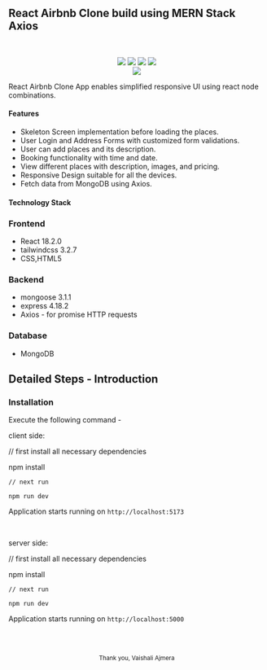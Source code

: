 ## React Airbnb Clone build using MERN Stack Axios
<br/>
<p align="center">
  <img src="https://img.shields.io/badge/React-20232A?style=for-the-badge&logo=react&logoColor=61DAFB">
  <img src="https://img.shields.io/badge/Tailwind_CSS-38B2AC?style=for-the-badge&logo=tailwind-css&logoColor=white
">
  <img src="https://img.shields.io/badge/MongoDB-4EA94B?style=for-the-badge&logo=mongodb&logoColor=white">
  <img src="https://img.shields.io/badge/Express.js-404D59?style=for-the-badge">
  <br/>
  <img src="https://img.shields.io/badge/Node.js-43853D?style=for-the-badge&logo=node.js&logoColor=white">
</p>


React Airbnb Clone App enables simplified responsive UI using react node combinations.

#### Features
- Skeleton Screen implementation before loading the places.
- User Login and Address Forms with customized form validations.
- User can add places and its description.
- Booking functionality with time and date.
- View different places with description, images, and pricing.
- Responsive Design suitable for all the devices.
- Fetch data from MongoDB using Axios.

#### Technology Stack

### Frontend

- React 18.2.0
- tailwindcss 3.2.7
- CSS,HTML5

### Backend

- mongoose 3.1.1
- express 4.18.2
- Axios - for promise HTTP requests

### Database

- MongoDB


## Detailed Steps - Introduction

### Installation

Execute the following command -

client side:

// first install all necessary dependencies

npm install
```
// next run

npm run dev
```
Application starts running on `http://localhost:5173`

<br/>


server side:

// first install all necessary dependencies

npm install
```
// next run

npm run dev
```
Application starts running on `http://localhost:5000`

<br/>




<br/>

<p align="center">
<sub>Thank you, Vaishali Ajmera</sub>
</p>


